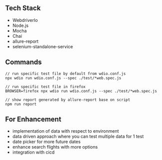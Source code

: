 
## Tech Stack
- WebdriverIo
- Node.js
- Mocha
- Chai
- allure-report
- selenium-standalone-service

## Commands

```
// run specific test file by default from wdio.conf.js
npx wdio run wdio.conf.js --spec ./test/*web.spec.js

// run specific test file in firefox
BROWSER=firefox npx wdio run wdio.conf.js --spec ./test/*web.spec.js

// show report generated by allure-report base on script
npm run report
```

## For Enhancement
- implementation of data with respect to environment
- data driven approach where you can test multiple data for 1 test
- date picker for more future dates
- enhance search flights with more options
- integration with cicd